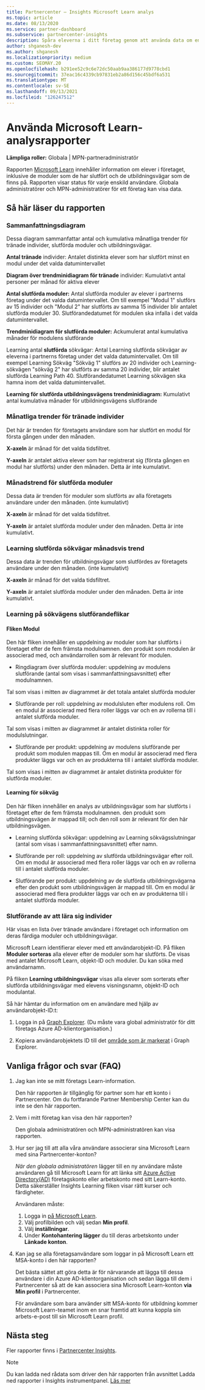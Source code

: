 ```yaml
---
title: Partnercenter – Insights Microsoft Learn analys
ms.topic: article
ms.date: 08/13/2020
ms.service: partner-dashboard
ms.subservice: partnercenter-insights
description: Spåra eleverna i ditt företag genom att använda data om enskild utbildning, slutförda moduler, slutförda utbildningsvägar med mera.
author: shganesh-dev
ms.author: shganesh
ms.localizationpriority: medium
ms.custom: SEOMAY.20
ms.openlocfilehash: b291ee52c9c6e72dc50aab9aa386177d9778cbd1
ms.sourcegitcommit: 37eac16c4339cb97831eb2a86d156c45bdf6a531
ms.translationtype: MT
ms.contentlocale: sv-SE
ms.lasthandoff: 09/13/2021
ms.locfileid: "126247512"
---
```

# <a name="use-microsoft-learn-analytics-reports"></a>Använda Microsoft Learn-analysrapporter

**Lämpliga roller:** Globala | MPN-partneradministratör

Rapporten [Microsoft Learn](/learn/) innehåller information om elever i företaget, inklusive de moduler som de har slutfört och de utbildningsvägar som de finns på. Rapporten visar status för varje enskild användare. Globala administratörer och MPN-administratörer för ett företag kan visa data.

## <a name="how-to-read-the-report"></a>Så här läser du rapporten

### <a name="summary-charts"></a>Sammanfattningsdiagram

Dessa diagram sammanfattar antal och kumulativa månatliga trender för tränade individer, slutförda moduler och utbildningsvägar.

**Antal tränade** individer: Antalet distinkta elever som har slutfört minst en modul under det valda datumintervallet 

**Diagram över trendminidiagram för tränade** individer: Kumulativt antal personer per månad för aktiva elever 

**Antal slutförda moduler:** Antal slutförda moduler av elever i partnerns företag under det valda datumintervallet.
Om till exempel "Modul 1" slutförs av 15 individer och "Modul 2" har slutförts av samma 15 individer blir antalet slutförda moduler 30. Slutförandedatumet för modulen ska infalla i det valda datumintervallet.

**Trendminidiagram för slutförda moduler:** Ackumulerat antal kumulativa månader för modulens slutförande 

Learning antal **slutförda** sökvägar: Antal Learning slutförda sökvägar av eleverna i partnerns företag under det valda datumintervallet.
Om till exempel Learning Sökväg "Sökväg 1" slutförs av 20 individer och Learning-sökvägen "sökväg 2" har slutförts av samma 20 individer, blir antalet slutförda Learning Path 40. Slutförandedatumet Learning sökvägen ska hamna inom det valda datumintervallet.

**Learning för slutförda utbildningsvägens trendminidiagram:** Kumulativt antal kumulativa månader för utbildningsvägens slutförande 

### <a name="trained-individuals-monthly-trend"></a>Månatliga trender för tränade individer

Det här är trenden för företagets användare som har slutfört en modul för första gången under den månaden. 

**X-axeln** är månad för det valda tidsfiltret. 

**Y-axeln** är antalet aktiva elever som har registrerat sig (första gången en modul har slutförts) under den månaden. Detta är inte kumulativt.

### <a name="module-completions-monthly-trend"></a>Månadstrend för slutförda moduler

Dessa data är trenden för moduler som slutförts av alla företagets användare under den månaden. (inte kumulativt) 

**X-axeln** är månad för det valda tidsfiltret. 

**Y-axeln** är antalet slutförda moduler under den månaden. Detta är inte kumulativt.

### <a name="learning-path-completions-monthly-trend"></a>Learning slutförda sökvägar månadsvis trend

Dessa data är trenden för utbildningsvägar som slutfördes av företagets användare under den månaden. (inte kumulativt) 

**X-axeln** är månad för det valda tidsfiltret. 

**Y-axeln** är antalet slutförda moduler under den månaden. Detta är inte kumulativt.

### <a name="learning-path-completion-tabs"></a>Learning på sökvägens slutförandeflikar

#### <a name="module-tab"></a>Fliken Modul

Den här fliken innehåller en uppdelning av moduler som har slutförts i företaget efter de fem främsta modulnamnen. den produkt som modulen är associerad med, och användarrollen som är relevant för modulen.  

- Ringdiagram över slutförda moduler: uppdelning av modulens slutförande (antal som visas i sammanfattningsavsnittet) efter modulnamnen.

Tal som visas i mitten av diagrammet är det totala antalet slutförda moduler

- Slutförande per roll: uppdelning av modulsluten efter modulens roll. Om en modul är associerad med flera roller läggs var och en av rollerna till i antalet slutförda moduler.

Tal som visas i mitten av diagrammet är antalet distinkta roller för modulslutningar. 

- Slutförande per produkt: uppdelning av modulens slutförande per produkt som modulen mappas till. Om en modul är associerad med flera produkter läggs var och en av produkterna till i antalet slutförda moduler.    

Tal som visas i mitten av diagrammet är antalet distinkta produkter för slutförda moduler.  

#### <a name="learning-path-tab"></a>Learning för sökväg

Den här fliken innehåller en analys av utbildningsvägar som har slutförts i företaget efter de fem främsta modulnamnen. den produkt som utbildningsvägen är mappad till; och den roll som är relevant för den här utbildningsvägen.  

- Learning slutförda sökvägar: uppdelning av Learning sökvägsslutningar (antal som visas i sammanfattningsavsnittet) efter namn.

- Slutförande per roll: uppdelning av slutförda utbildningsvägar efter roll. Om en modul är associerad med flera roller läggs var och en av rollerna till i antalet slutförda moduler.

- Slutförande per produkt: uppdelning av de slutförda utbildningsvägarna efter den produkt som utbildningsvägen är mappad till. Om en modul är associerad med flera produkter läggs var och en av produkterna till i antalet slutförda moduler.

### <a name="completions-by-learning-individuals"></a>Slutförande av att lära sig individer

Här visas en lista över tränade användare i företaget och information om deras färdiga moduler och utbildningsvägar.

Microsoft Learn identifierar elever med ett användarobjekt-ID. På fliken **Moduler sorteras** alla elever efter de moduler som har slutförts. De visas med antalet Microsoft Learn, objekt-ID och moduler. Du kan söka med användarnamn. 

På fliken **Learning utbildningsvägar** visas alla elever som sorterats efter slutförda utbildningsvägar med elevens visningsnamn, objekt-ID och modulantal.

Så här hämtar du information om en användare med hjälp av användarobjekt-ID:t: 

1. Logga in på [Graph Explorer](https://developer.microsoft.com/graph/graph-explorer ). (Du måste vara global administratör för ditt företags Azure AD-klientorganisation.)

2. Kopiera användarobjektets ID till det [område som är markerat](https://graph.microsoft.com/v1.0/users/a9633ad7-c8dc-4587-b119-0bc286b0711f) i Graph Explorer. 

## <a name="frequently-asked-questions-faq"></a>Vanliga frågor och svar (FAQ)

1. Jag kan inte se mitt företags Learn-information.

   Den här rapporten är tillgänglig för partner som har ett konto i Partnercenter. Om du fortfarande Partner Membership Center kan du inte se den här rapporten.

2. Vem i mitt företag kan visa den här rapporten? 

   Den globala administratören och MPN-administratören kan visa rapporten.

3. Hur ser jag till att alla våra användare associerar sina Microsoft Learn med sina Partnercenter-konton?

   *När den globala administratören* lägger till en ny användare måste användaren gå till Microsoft Learn för att länka sitt [Azure Active Directory(AD)](/learn/) företagskonto eller arbetskonto med sitt Learn-konto. Detta säkerställer Insights Learning fliken visar rätt kurser och färdigheter.
   
   Användaren måste:
   
   1. Logga in [på Microsoft Learn](/learn/).
   2. Välj profilbilden och välj sedan **Min profil**.
   3. Välj **inställningar**.
   4. Under **Kontohantering lägger** du till deras arbetskonto under **Länkade konton**.

4. Kan jag se alla företagsanvändare som loggar in på Microsoft Learn ett MSA-konto i den här rapporten?

   Det bästa sättet att göra detta är för närvarande att lägga till dessa användare i din Azure AD-klientorganisation och sedan lägga till dem i Partnercenter så att de kan associera sina Microsoft Learn-konton **via Min profil** i Partnercenter. 

   För användare som bara använder sitt MSA-konto för utbildning kommer Microsoft Learn-teamet inom en snar framtid att kunna koppla sin arbets-e-post till sin Microsoft Learn profil. 

## <a name="next-steps"></a>Nästa steg

Fler rapporter finns i [Partnercenter Insights](partner-center-insights.md).

>[!NOTE] 
> Du kan ladda ned rådata som driver den här rapporten från avsnittet Ladda ned rapporter i Insights instrumentpanel. [Läs mer](insights-download-reports.md) 
